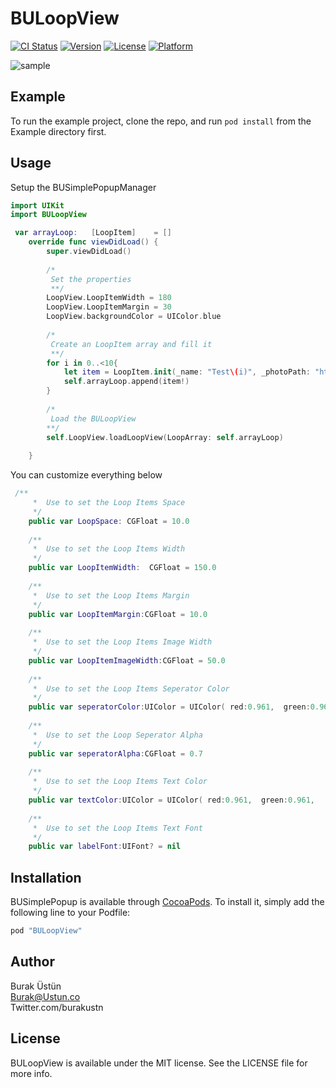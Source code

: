 # BULoopView

[![CI Status](http://img.shields.io/travis/burakustn@gmail.com/BULoopView.svg?style=flat)](https://travis-ci.org/burakustn@gmail.com/BULoopView)
[![Version](https://img.shields.io/cocoapods/v/BULoopView.svg?style=flat)](http://cocoapods.org/pods/BULoopView)
[![License](https://img.shields.io/cocoapods/l/BULoopView.svg?style=flat)](http://cocoapods.org/pods/BULoopView)
[![Platform](https://img.shields.io/cocoapods/p/BULoopView.svg?style=flat)](http://cocoapods.org/pods/BULoopView)

![sample](https://burakustn.com/assets/images/Posts/BULoopView.gif)
## Example

To run the example project, clone the repo, and run `pod install` from the Example directory first.

## Usage

Setup the BUSimplePopupManager

```swift
import UIKit
import BULoopView

 var arrayLoop:   [LoopItem]    = []
    override func viewDidLoad() {
        super.viewDidLoad()
        
        /*
         Set the properties
         **/
        LoopView.LoopItemWidth = 180
        LoopView.LoopItemMargin = 30
        LoopView.backgroundColor = UIColor.blue
        
        /*
         Create an LoopItem array and fill it
         **/
        for i in 0..<10{
            let item = LoopItem.init(_name: "Test\(i)", _photoPath: "https://burakustn.com/assets/images/logo.png")
            self.arrayLoop.append(item!)
        }
        
        /*
         Load the BULoopView
        **/
        self.LoopView.loadLoopView(LoopArray: self.arrayLoop)
        
    }

```

You can customize everything below

```swift
 /**
     *  Use to set the Loop Items Space
     */
    public var LoopSpace: CGFloat = 10.0
    
    /**
     *  Use to set the Loop Items Width
     */
    public var LoopItemWidth:  CGFloat = 150.0
    
    /**
     *  Use to set the Loop Items Margin
     */
    public var LoopItemMargin:CGFloat = 10.0
    
    /**
     *  Use to set the Loop Items Image Width
     */
    public var LoopItemImageWidth:CGFloat = 50.0
    
    /**
     *  Use to set the Loop Items Seperator Color
     */
    public var seperatorColor:UIColor = UIColor( red:0.961,  green:0.961,    blue:0.961, alpha:1)
    
    /**
     *  Use to set the Loop Seperator Alpha
     */
    public var seperatorAlpha:CGFloat = 0.7
    
    /**
     *  Use to set the Loop Items Text Color
     */
    public var textColor:UIColor = UIColor( red:0.961,  green:0.961,    blue:0.961, alpha:1)
    
    /**
     *  Use to set the Loop Items Text Font
     */
    public var labelFont:UIFont? = nil


```

## Installation

BUSimplePopup is available through [CocoaPods](http://cocoapods.org). To install
it, simply add the following line to your Podfile:

```ruby
pod "BULoopView"
```

## Author

Burak Üstün  
Burak@Ustun.co  
Twitter.com/burakustn  
## License
BULoopView is available under the MIT license. See the LICENSE file for more info.
